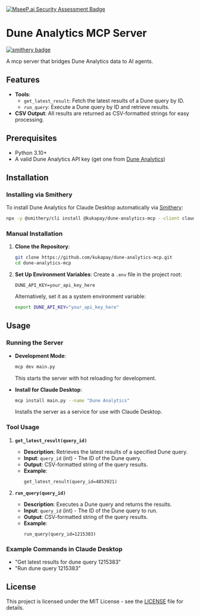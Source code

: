 [![MseeP.ai Security Assessment Badge](https://mseep.net/pr/kukapay-dune-analytics-mcp-badge.png)](https://mseep.ai/app/kukapay-dune-analytics-mcp)

# Dune Analytics MCP Server

[![smithery badge](https://smithery.ai/badge/@kukapay/dune-analytics-mcp)](https://smithery.ai/server/@kukapay/dune-analytics-mcp)

A mcp server that bridges Dune Analytics data to AI agents.

## Features

- **Tools**: 
  - `get_latest_result`: Fetch the latest results of a Dune query by ID.
  - `run_query`: Execute a Dune query by ID and retrieve results.
- **CSV Output**: All results are returned as CSV-formatted strings for easy processing.

## Prerequisites

- Python 3.10+
- A valid Dune Analytics API key (get one from [Dune Analytics](https://dune.com/settings/api))

## Installation

### Installing via Smithery

To install Dune Analytics for Claude Desktop automatically via [Smithery](https://smithery.ai/server/@kukapay/dune-analytics-mcp):

```bash
npx -y @smithery/cli install @kukapay/dune-analytics-mcp --client claude
```

### Manual Installation

1. **Clone the Repository**:
   ```bash
   git clone https://github.com/kukapay/dune-analytics-mcp.git
   cd dune-analytics-mcp
   ```

2. **Set Up Environment Variables**:
   Create a `.env` file in the project root:
   ```
   DUNE_API_KEY=your_api_key_here
   ```
   Alternatively, set it as a system environment variable:
   ```bash
   export DUNE_API_KEY="your_api_key_here"
   ```

## Usage

### Running the Server

- **Development Mode**:
  ```bash
  mcp dev main.py
  ```
  This starts the server with hot reloading for development.

- **Install for Claude Desktop**:
  ```bash
  mcp install main.py --name "Dune Analytics"
  ```
  Installs the server as a service for use with Claude Desktop.

### Tool Usage

1. **`get_latest_result(query_id)`**
   - **Description**: Retrieves the latest results of a specified Dune query.
   - **Input**: `query_id` (int) - The ID of the Dune query.
   - **Output**: CSV-formatted string of the query results.
   - **Example**:
     ```
     get_latest_result(query_id=4853921)
     ```

2. **`run_query(query_id)`**
   - **Description**: Executes a Dune query and returns the results.
   - **Input**: `query_id` (int) - The ID of the Dune query to run.
   - **Output**: CSV-formatted string of the query results.
   - **Example**:
     ```
     run_query(query_id=1215383)
     ```

### Example Commands in Claude Desktop

- "Get latest results for dune query 1215383"
- "Run dune query 1215383"


## License

This project is licensed under the MIT License - see the [LICENSE](LICENSE) file for details.
